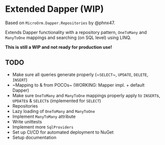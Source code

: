 # Extended Dapper (WIP)

Based on `MicroOrm.Dapper.Repositories` by @phnx47.

Extends Dapper functionality with a repository pattern, `OneToMany` and `ManyToOne` mappings and searching (on SQL level) using LINQ.

**This is still a WIP and not ready for production use!**

## TODO

- Make sure all queries generate properly (~`SELECT`~, `UPDATE`, `DELETE`, `INSERT`)
- ~Mapping to & from POCOs~ (WORKING: Mapper impl. + default Dapper)
- Make sure `OneToMany` and `ManyToOne` mappings properly apply to `INSERT`s, `UPDATE`s & `SELECT`s (implemented for `SELECT`)
- Repositories
- Lazy loading of `OneToMany` and `ManyToOne`
- Implement `ManyToMany` attribute
- Write unittests
- Implement more `SqlProviders`
- Set up CI/CD for automated deployment to NuGet
- Setup documentation